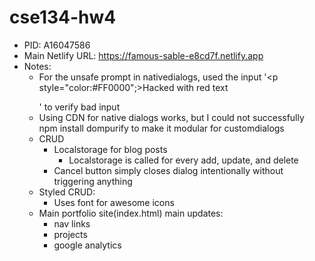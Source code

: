 # cse134-hw4
- PID: A16047586
- Main Netlify URL: https://famous-sable-e8cd7f.netlify.app
- Notes: 
  - For the unsafe prompt in nativedialogs, used the input '<p style="color:#FF0000";>Hacked with red text</p>' to verify bad input
  - Using CDN for native dialogs works, but I could not successfully npm install dompurify to make it modular for customdialogs
  - CRUD 
    - Localstorage for blog posts
      - Localstorage is called for every add, update, and delete
    - Cancel button simply closes dialog intentionally without triggering anything
  - Styled CRUD:
    - Uses font for awesome icons
  - Main portfolio site(index.html) main updates:
    - nav links
    - projects
    - google analytics